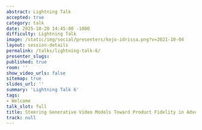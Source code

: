 ```yaml
---
abstract: Lightning Talk
accepted: true
category: talk
date: 2025-10-20 14:45:00 -1000
difficulty: Lightning Talk
image: /static/img/social/presenters/kojo-idrissa.png?v=2021-10-04
layout: session-details
permalink: /talks/lightning-talk-6/
presenter_slugs:
published: true
room: ''
show_video_urls: false
sitemap: true
slides_url: ''
summary: 'Lightning Talk 6'
tags:
- Welcome
talk_slot: full
title: Steering Generative Video Models Toward Product Fidelity in Advertising
track: null
---
```

